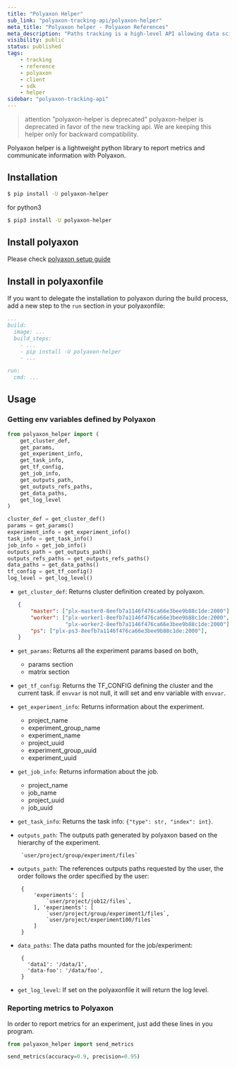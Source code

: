 ```yaml
---
title: "Polyaxon Helper"
sub_link: "polyaxon-tracking-api/polyaxon-helper"
meta_title: "Polyaxon helper - Polyaxon References"
meta_description: "Paths tracking is a high-level API allowing data scientists running an experiment/job inside Polyaxon, to get some paths and other information exposed by Polyaxon."
visibility: public
status: published
tags:
    - tracking
    - reference
    - polyaxon
    - client
    - sdk
    - helper
sidebar: "polyaxon-tracking-api"
---
```


<blockquote class="warning">attention "polyaxon-helper is deprecated" polyaxon-helper is deprecated in favor of the new tracking api. We are keeping this helper only for backward compatibility.</blockquote> 


Polyaxon helper is a lightweight python library to report metrics and communicate information with Polyaxon.

## Installation

```bash
$ pip install -U polyaxon-helper
```

for python3

```bash
$ pip3 install -U polyaxon-helper
```


## Install polyaxon

Please check [polyaxon setup guide](/setup/)

## Install in polyaxonfile

If you want to delegate the installation to polyaxon during the build process,
add a new step to the `run` section in your polyaxonfile:

```yaml
...
build:
  image: ...
  build_steps:
    - ...
    - pip install -U polyaxon-helper
    - ...

run:
  cmd: ...
```

## Usage

### Getting env variables defined by Polyaxon

```python
from polyaxon_helper import (
    get_cluster_def,
    get_params,
    get_experiment_info,
    get_task_info,
    get_tf_config,
    get_job_info,
    get_outputs_path,
    get_outputs_refs_paths,
    get_data_paths,
    get_log_level
)

cluster_def = get_cluster_def()
params = get_params()
experiment_info = get_experiment_info()
task_info = get_task_info()
job_info = get_job_info()
outputs_path = get_outputs_path()
outputs_refs_paths = get_outputs_refs_paths()
data_paths = get_data_paths()
tf_config = get_tf_config()
log_level = get_log_level()
```

 * `get_cluster_def`: Returns cluster definition created by polyaxon.
    ```json
    {
        "master": ["plx-master0-8eefb7a1146f476ca66e3bee9b88c1de:2000"],
        "worker": ["plx-worker1-8eefb7a1146f476ca66e3bee9b88c1de:2000",
                   "plx-worker2-8eefb7a1146f476ca66e3bee9b88c1de:2000"],
        "ps": ["plx-ps3-8eefb7a1146f476ca66e3bee9b88c1de:2000"],
    }
    ```
 * `get_params`: Returns all the experiment params based on both,

    * params section
    * matrix section

 * `get_tf_config`: Returns the TF_CONFIG defining the cluster and the current task.
   if `envvar` is not null, it will set and env variable with `envvar`.

 * `get_experiment_info`: Returns information about the experiment.

    * project_name
    * experiment_group_name
    * experiment_name
    * project_uuid
    * experiment_group_uuid
    * experiment_uuid

 * `get_job_info`: Returns information about the job.

    * project_name
    * job_name
    * project_uuid
    * job_uuid

 * `get_task_info`: Returns the task info: `{"type": str, "index": int}`.

 * `outputs_path`: The outputs path generated by polyaxon based on the hierarchy of the experiment.

        `user/project/group/experiment/files`

 * `outputs_path`: The references outputs paths requested by the user,
    the order follows the order specified by the user:

        {
            'experiments': [
                `user/project/job12/files`,
            ], 'experiments': [
                `user/project/group/experiment1/files`,
                `user/project/experiment100/files`
            ]
        }

 * `data_paths`: The data paths mounted for the job/experiment:

        {
          'data1': '/data/1',
          'data-foo': '/data/foo',
        }

 * `get_log_level`: If set on the polyaxonfile it will return the log level.


### Reporting metrics to Polyaxon

In order to report metrics for an experiment, just add these lines in you program.

```python
from polyaxon_helper import send_metrics

send_metrics(accuracy=0.9, precision=0.95)
```
